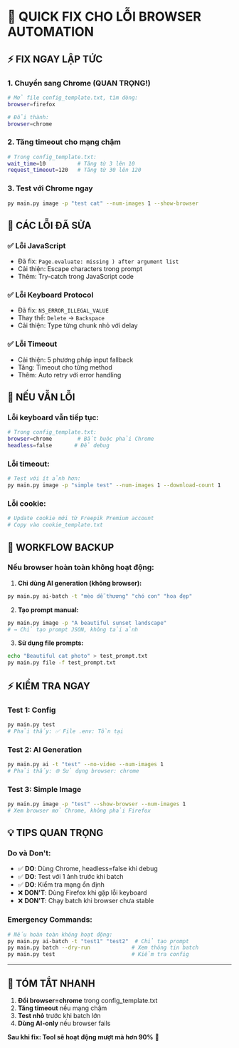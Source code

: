 # 🚨 QUICK FIX CHO LỖI BROWSER AUTOMATION

## ⚡ FIX NGAY LẬP TỨC

### 1. **Chuyển sang Chrome (QUAN TRỌNG!)**
```bash
# Mở file config_template.txt, tìm dòng:
browser=firefox

# Đổi thành:
browser=chrome
```

### 2. **Tăng timeout cho mạng chậm**
```bash
# Trong config_template.txt:
wait_time=10          # Tăng từ 3 lên 10
request_timeout=120   # Tăng từ 30 lên 120
```

### 3. **Test với Chrome ngay**
```bash
py main.py image -p "test cat" --num-images 1 --show-browser
```

## 🎯 CÁC LỖI ĐÃ SỬA

### ✅ **Lỗi JavaScript** 
- Đã fix: `Page.evaluate: missing ) after argument list`
- Cải thiện: Escape characters trong prompt
- Thêm: Try-catch trong JavaScript code

### ✅ **Lỗi Keyboard Protocol**
- Đã fix: `NS_ERROR_ILLEGAL_VALUE` 
- Thay thế: `Delete` → `Backspace`
- Cải thiện: Type từng chunk nhỏ với delay

### ✅ **Lỗi Timeout**
- Cải thiện: 5 phương pháp input fallback
- Tăng: Timeout cho từng method
- Thêm: Auto retry với error handling

## 🔧 NẾU VẪN LỖI

### **Lỗi keyboard vẫn tiếp tục:**
```bash
# Trong config_template.txt:
browser=chrome        # Bắt buộc phải Chrome
headless=false       # Để debug
```

### **Lỗi timeout:**
```bash
# Test với ít ảnh hơn:
py main.py image -p "simple test" --num-images 1 --download-count 1
```

### **Lỗi cookie:**
```bash
# Update cookie mới từ Freepik Premium account
# Copy vào cookie_template.txt
```

## 🚀 WORKFLOW BACKUP

### **Nếu browser hoàn toàn không hoạt động:**

1. **Chỉ dùng AI generation (không browser):**
```bash
py main.py ai-batch -t "mèo dễ thương" "chó con" "hoa đẹp"
```

2. **Tạo prompt manual:**
```bash
py main.py image -p "A beautiful sunset landscape"
# → Chỉ tạo prompt JSON, không tải ảnh
```

3. **Sử dụng file prompts:**
```bash
echo "Beautiful cat photo" > test_prompt.txt
py main.py file -f test_prompt.txt
```

## ⚡ KIỂM TRA NGAY

### **Test 1: Config**
```bash
py main.py test
# Phải thấy: ✅ File .env: Tồn tại
```

### **Test 2: AI Generation**
```bash
py main.py ai -t "test" --no-video --num-images 1
# Phải thấy: 🌐 Sử dụng browser: chrome
```

### **Test 3: Simple Image**
```bash
py main.py image -p "test" --show-browser --num-images 1
# Xem browser mở Chrome, không phải Firefox
```

## 💡 TIPS QUAN TRỌNG

### **Do và Don't:**
- ✅ **DO**: Dùng Chrome, headless=false khi debug
- ✅ **DO**: Test với 1 ảnh trước khi batch
- ✅ **DO**: Kiểm tra mạng ổn định
- ❌ **DON'T**: Dùng Firefox khi gặp lỗi keyboard
- ❌ **DON'T**: Chạy batch khi browser chưa stable

### **Emergency Commands:**
```bash
# Nếu hoàn toàn không hoạt động:
py main.py ai-batch -t "test1" "test2"  # Chỉ tạo prompt
py main.py batch --dry-run             # Xem thông tin batch
py main.py test                        # Kiểm tra config
```

---

## 🎯 TÓM TẮT NHANH

1. **Đổi browser=chrome** trong config_template.txt
2. **Tăng timeout** nếu mạng chậm  
3. **Test nhỏ** trước khi batch lớn
4. **Dùng AI-only** nếu browser fails

**Sau khi fix: Tool sẽ hoạt động mượt mà hơn 90%** 🚀 